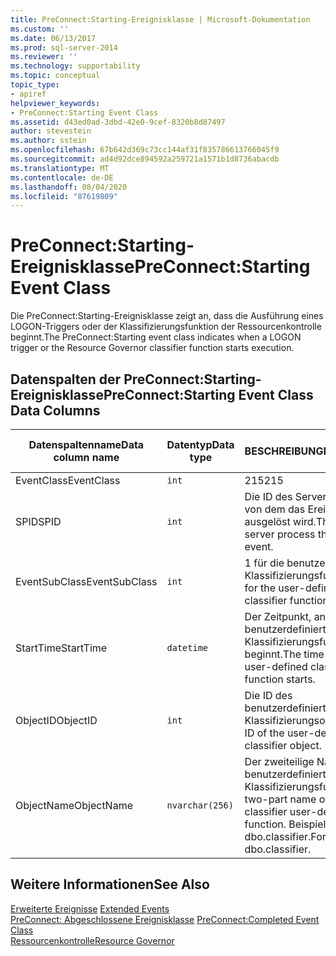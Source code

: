 ```yaml
---
title: PreConnect:Starting-Ereignisklasse | Microsoft-Dokumentation
ms.custom: ''
ms.date: 06/13/2017
ms.prod: sql-server-2014
ms.reviewer: ''
ms.technology: supportability
ms.topic: conceptual
topic_type:
- apiref
helpviewer_keywords:
- PreConnect:Starting Event Class
ms.assetid: d43ed0ad-3dbd-42e0-9cef-8320b8d87497
author: stevestein
ms.author: sstein
ms.openlocfilehash: 67b642d369c73cc144af31f835786613766045f9
ms.sourcegitcommit: ad4d92dce894592a259721a1571b1d8736abacdb
ms.translationtype: MT
ms.contentlocale: de-DE
ms.lasthandoff: 08/04/2020
ms.locfileid: "87619809"
---
```

# <a name="preconnectstarting-event-class"></a><span data-ttu-id="9a0c9-102">PreConnect:Starting-Ereignisklasse</span><span class="sxs-lookup"><span data-stu-id="9a0c9-102">PreConnect:Starting Event Class</span></span>
  <span data-ttu-id="9a0c9-103">Die PreConnect:Starting-Ereignisklasse zeigt an, dass die Ausführung eines LOGON-Triggers oder der Klassifizierungsfunktion der Ressourcenkontrolle beginnt.</span><span class="sxs-lookup"><span data-stu-id="9a0c9-103">The PreConnect:Starting event class indicates when a LOGON trigger or the Resource Governor classifier function starts execution.</span></span>  
  
## <a name="preconnectstarting-event-class-data-columns"></a><span data-ttu-id="9a0c9-104">Datenspalten der PreConnect:Starting-Ereignisklasse</span><span class="sxs-lookup"><span data-stu-id="9a0c9-104">PreConnect:Starting Event Class Data Columns</span></span>  
  
|<span data-ttu-id="9a0c9-105">Datenspaltenname</span><span class="sxs-lookup"><span data-stu-id="9a0c9-105">Data column name</span></span>|<span data-ttu-id="9a0c9-106">Datentyp</span><span class="sxs-lookup"><span data-stu-id="9a0c9-106">Data type</span></span>|<span data-ttu-id="9a0c9-107">BESCHREIBUNG</span><span class="sxs-lookup"><span data-stu-id="9a0c9-107">Description</span></span>|<span data-ttu-id="9a0c9-108">Column ID</span><span class="sxs-lookup"><span data-stu-id="9a0c9-108">Column ID</span></span>|<span data-ttu-id="9a0c9-109">Filterbar</span><span class="sxs-lookup"><span data-stu-id="9a0c9-109">Filterable</span></span>|  
|----------------------|---------------|-----------------|---------------|----------------|  
|<span data-ttu-id="9a0c9-110">EventClass</span><span class="sxs-lookup"><span data-stu-id="9a0c9-110">EventClass</span></span>|`int`|<span data-ttu-id="9a0c9-111">215</span><span class="sxs-lookup"><span data-stu-id="9a0c9-111">215</span></span>|<span data-ttu-id="9a0c9-112">27</span><span class="sxs-lookup"><span data-stu-id="9a0c9-112">27</span></span>|<span data-ttu-id="9a0c9-113">Nein</span><span class="sxs-lookup"><span data-stu-id="9a0c9-113">No</span></span>|  
|<span data-ttu-id="9a0c9-114">SPID</span><span class="sxs-lookup"><span data-stu-id="9a0c9-114">SPID</span></span>|`int`|<span data-ttu-id="9a0c9-115">Die ID des Serverprozesses, von dem das Ereignis ausgelöst wird.</span><span class="sxs-lookup"><span data-stu-id="9a0c9-115">The ID of server process that fires this event.</span></span>|<span data-ttu-id="9a0c9-116">12</span><span class="sxs-lookup"><span data-stu-id="9a0c9-116">12</span></span>|<span data-ttu-id="9a0c9-117">Ja</span><span class="sxs-lookup"><span data-stu-id="9a0c9-117">Yes</span></span>|  
|<span data-ttu-id="9a0c9-118">EventSubClass</span><span class="sxs-lookup"><span data-stu-id="9a0c9-118">EventSubClass</span></span>|`int`|<span data-ttu-id="9a0c9-119">1 für die benutzerdefinierte Klassifizierungsfunktion.</span><span class="sxs-lookup"><span data-stu-id="9a0c9-119">1 for the user-defined classifier function.</span></span>|<span data-ttu-id="9a0c9-120">21</span><span class="sxs-lookup"><span data-stu-id="9a0c9-120">21</span></span>|<span data-ttu-id="9a0c9-121">Ja</span><span class="sxs-lookup"><span data-stu-id="9a0c9-121">Yes</span></span>|  
|<span data-ttu-id="9a0c9-122">StartTime</span><span class="sxs-lookup"><span data-stu-id="9a0c9-122">StartTime</span></span>|`datetime`|<span data-ttu-id="9a0c9-123">Der Zeitpunkt, an dem die benutzerdefinierte Klassifizierungsfunktion beginnt.</span><span class="sxs-lookup"><span data-stu-id="9a0c9-123">The time when the user-defined classifier function starts.</span></span>|<span data-ttu-id="9a0c9-124">14</span><span class="sxs-lookup"><span data-stu-id="9a0c9-124">14</span></span>|<span data-ttu-id="9a0c9-125">Ja</span><span class="sxs-lookup"><span data-stu-id="9a0c9-125">Yes</span></span>|  
|<span data-ttu-id="9a0c9-126">ObjectID</span><span class="sxs-lookup"><span data-stu-id="9a0c9-126">ObjectID</span></span>|`int`|<span data-ttu-id="9a0c9-127">Die ID des benutzerdefinierten Klassifizierungsobjekts.</span><span class="sxs-lookup"><span data-stu-id="9a0c9-127">The ID of the user-defined classifier object.</span></span>|<span data-ttu-id="9a0c9-128">22</span><span class="sxs-lookup"><span data-stu-id="9a0c9-128">22</span></span>|<span data-ttu-id="9a0c9-129">Ja</span><span class="sxs-lookup"><span data-stu-id="9a0c9-129">Yes</span></span>|  
|<span data-ttu-id="9a0c9-130">ObjectName</span><span class="sxs-lookup"><span data-stu-id="9a0c9-130">ObjectName</span></span>|`nvarchar(256)`|<span data-ttu-id="9a0c9-131">Der zweiteilige Name der benutzerdefinierten Klassifizierungsfunktion.</span><span class="sxs-lookup"><span data-stu-id="9a0c9-131">The two-part name of the classifier user-defined function.</span></span> <span data-ttu-id="9a0c9-132">Beispiel: dbo.classifier.</span><span class="sxs-lookup"><span data-stu-id="9a0c9-132">For example, dbo.classifier.</span></span>|<span data-ttu-id="9a0c9-133">34</span><span class="sxs-lookup"><span data-stu-id="9a0c9-133">34</span></span>|<span data-ttu-id="9a0c9-134">Ja</span><span class="sxs-lookup"><span data-stu-id="9a0c9-134">Yes</span></span>|  
  
## <a name="see-also"></a><span data-ttu-id="9a0c9-135">Weitere Informationen</span><span class="sxs-lookup"><span data-stu-id="9a0c9-135">See Also</span></span>  
 <span data-ttu-id="9a0c9-136">[Erweiterte Ereignisse](../extended-events/extended-events.md) </span><span class="sxs-lookup"><span data-stu-id="9a0c9-136">[Extended Events](../extended-events/extended-events.md) </span></span>  
 <span data-ttu-id="9a0c9-137">[PreConnect: Abgeschlossene Ereignisklasse](preconnect-completed-event-class.md) </span><span class="sxs-lookup"><span data-stu-id="9a0c9-137">[PreConnect:Completed Event Class](preconnect-completed-event-class.md) </span></span>  
 [<span data-ttu-id="9a0c9-138">Ressourcenkontrolle</span><span class="sxs-lookup"><span data-stu-id="9a0c9-138">Resource Governor</span></span>](../resource-governor/resource-governor.md)  
  
  

